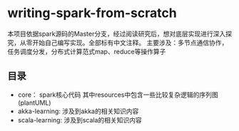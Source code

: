 # writing-spark-from-scratch

本项目依据spark源码的Master分支，经过阅读研究后，想对底层实现进行深入探究，从零开始自己编写实现。全部标有中文注释。
主要涉及：多节点通信协作，任务调度分发，分布式计算范式map、reduce等操作算子

## 目录

* core：     spark核心代码
             其中resources中包含一些比较复杂逻辑的序列图(plantUML)
* akka-learning:  涉及到akka的相关知识内容
* scala-learning: 涉及到scala的相关知识内容
